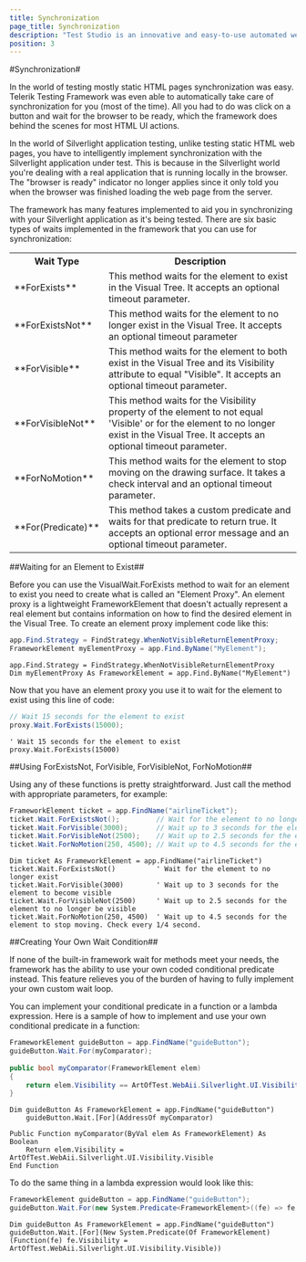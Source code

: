 ```yaml
---
title: Synchronization
page_title: Synchronization
description: "Test Studio is an innovative and easy-to-use automated web, WPF and load testing solution. Test Studio tests support essential technologies like ASP.NET AJAX, Silverlight, PHP and MVC. HTML5, Testing framework, functional testing, performance testing, load testing, exploratory testing, manual testing."
position: 3
---
```

#Synchronization#

In the world of testing mostly static HTML pages synchronization was easy. Telerik Testing Framework was even able to automatically take care of synchronization for you (most of the time). All you had to do was click on a button and wait for the browser to be ready, which the framework does behind the scenes for most HTML UI actions.
 
In the world of Silverlight application testing, unlike testing static HTML web pages, you have to intelligently implement synchronization with the Silverlight application under test. This is because in the Silverlight world you're dealing with a real application that is running locally in the browser. The "browser is ready" indicator no longer applies since it only told you when the browser was finished loading the web page from the server.
 
The framework has many features implemented to aid you in synchronizing with your Silverlight application as it's being tested. There are six basic types of waits implemented in the framework that you can use for synchronization:

<table class="docs">
<tr>
	<th>Wait Type</th><th>Description</th>
</tr>
<tr>
	<td>**ForExists**</td><td>This method waits for the element to exist in the Visual Tree. It accepts an optional timeout parameter.</td>
</tr>
<tr>
	<td>**ForExistsNot**</td><td>This method waits for the element to no longer exist in the Visual Tree. It accepts an optional timeout parameter</td>
</tr>
<tr>
	<td>**ForVisible**</td><td>This method waits for the element to both exist in the Visual Tree and its Visibility attribute to equal "Visible". It accepts an optional timeout parameter.</td>
</tr>
<tr>
	<td>**ForVisibleNot**</td><td>This method waits for the Visibility property of the element to not equal 'Visible' or for the element to no longer exist in the Visual Tree. It accepts an optional timeout parameter.</td>
</tr>
<tr>
	<td>**ForNoMotion**</td><td>This method waits for the element to stop moving on the drawing surface. It takes a check interval and an optional timeout parameter.</td>
</tr>
<tr>
	<td>**For(Predicate)**</td><td>This method takes a custom predicate and waits for that predicate to return true. It accepts an optional error message and an optional timeout parameter.</td>
</tr>
<table>

##Waiting for an Element to Exist##

Before you can use the VisualWait.ForExists method to wait for an element to exist you need to create what is called an "Element Proxy". An element proxy is a lightweight FrameworkElement that doesn't actually represent a real element but contains information on how to find the desired element in the Visual Tree. To create an element proxy implement code like this:

```C#
app.Find.Strategy = FindStrategy.WhenNotVisibleReturnElementProxy;
FrameworkElement myElementProxy = app.Find.ByName("MyElement");
```
 

```VB
app.Find.Strategy = FindStrategy.WhenNotVisibleReturnElementProxy
Dim myElementProxy As FrameworkElement = app.Find.ByName("MyElement")
```

Now that you have an element proxy you use it to wait for the element to exist using this line of code:

```C#
// Wait 15 seconds for the element to exist
proxy.Wait.ForExists(15000);
```
 

```VB
' Wait 15 seconds for the element to exist
proxy.Wait.ForExists(15000)
```

##Using ForExistsNot, ForVisible, ForVisibleNot,  ForNoMotion##

Using any of these functions is pretty straightforward. Just call the method with appropriate parameters, for example:

```C#
FrameworkElement ticket = app.FindName("airlineTicket");
ticket.Wait.ForExistsNot();         // Wait for the element to no longer exist
ticket.Wait.ForVisible(3000);       // Wait up to 3 seconds for the element to become visible
ticket.Wait.ForVisibleNot(2500);    // Wait up to 2.5 seconds for the element to no longer be visible
ticket.Wait.ForNoMotion(250, 4500); // Wait up to 4.5 seconds for the element to stop moving. Check every 1/4 second.
```
 

```VB
Dim ticket As FrameworkElement = app.FindName("airlineTicket")
ticket.Wait.ForExistsNot()          ' Wait for the element to no longer exist
ticket.Wait.ForVisible(3000)        ' Wait up to 3 seconds for the element to become visible
ticket.Wait.ForVisibleNot(2500)     ' Wait up to 2.5 seconds for the element to no longer be visible
ticket.Wait.ForNoMotion(250, 4500)  ' Wait up to 4.5 seconds for the element to stop moving. Check every 1/4 second.
```

##Creating Your Own Wait Condition##

If none of the built-in framework wait for methods meet your needs, the framework has the ability to use your own coded conditional predicate instead. This feature relieves you of the burden of having to fully implement your own custom wait loop.
 
You can implement your conditional predicate in a function or a lambda expression. Here is a sample of how to implement and use your own conditional predicate in a function:

```C#
FrameworkElement guideButton = app.FindName("guideButton");
guideButton.Wait.For(myComparator);
 
public bool myComparator(FrameworkElement elem)
{
    return elem.Visibility == ArtOfTest.WebAii.Silverlight.UI.Visibility.Visible;
}
```
```VB
Dim guideButton As FrameworkElement = app.FindName("guideButton")
    guideButton.Wait.[For](AddressOf myComparator)
 
Public Function myComparator(ByVal elem As FrameworkElement) As Boolean
    Return elem.Visibility = ArtOfTest.WebAii.Silverlight.UI.Visibility.Visible
End Function
```


To do the same thing in a lambda expression would look like this:


```C#
FrameworkElement guideButton = app.FindName("guideButton");
guideButton.Wait.For(new System.Predicate<FrameworkElement>((fe) => fe.Visibility == ArtOfTest.WebAii.Silverlight.UI.Visibility.Visible));
```
```VB
Dim guideButton As FrameworkElement = app.FindName("guideButton")
guideButton.Wait.[For](New System.Predicate(Of FrameworkElement)(Function(fe) fe.Visibility = ArtOfTest.WebAii.Silverlight.UI.Visibility.Visible))
```
